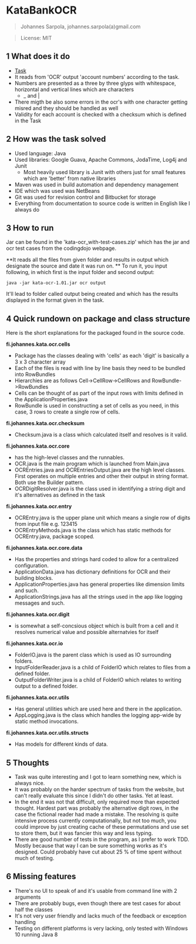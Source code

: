 # KataBankOCR 

>Johannes Sarpola, johannes.sarpola(a)gmail.com

>License: MIT


## 1 What does it do

- [Task](http://codingdojo.org/cgi-bin/index.pl?KataBankOCR)
- It reads from 'OCR' output 'account numbers' according to the task.
- Numbers are presented as a three by three glyps with whitespace, horizontal and vertical lines
  which are characters
    - _ and |
- There migth be also some errors in the ocr's with one character getting misred
  and they should be handled as well
- Validity for each account is checked with a checksum which is defined in the Task

## 2 How was the task solved

- Used language: Java
- Used libraries: Google Guava, Apache Commons, JodaTime, Log4j and Junit
  - Most heavily used library is Junit with others just for small features which
    are 'better' from native libraries
- Maven was used in build automation and dependency management
- IDE which was used was NetBeans
- Git was used for revision control and Bitbucket for storage
- Everything from documentation to source code is written in English like I always do

## 3 How to run

Jar can be found in the 'kata-ocr_with-test-cases.zip' which has the jar
and ocr test cases from the codingdojo webpage.

**It reads all the files from given folder and results in output which designate the source
and date it was run on.
**
To run it, you input following, in which first is the input folder and second output:

```
java -jar kata-ocr-1.01.jar ocr output

```

It'll lead to folder called output being created and which has the results
displayed in the format given in the task.



## 4 Quick rundown on package and class structure

Here is the short explanations for the packaged found in the source code.


**fi.johannes.kata.ocr.cells**

- Package has the classes dealing with 'cells' as each 'digit' is basically a 3 x 3 character array
- Each  of the files is read with line by line basis they need to be bundled into RowBundles
- Hierarchies are as follows Cell->CellRow->CellRows and RowBundle->RowBundles
- Cells can be thought of as part of the input rows with limits defined in the ApplicationProperties.java
- RowBundle is used in constructing a set of cells as you need, in this case, 3 rows to create a single row of cells. 

**fi.johannes.kata.ocr.checksum**

- Checksum.java is a class which calculated itself and resolves is it valid. 

**fi.johannes.kata.ocr.core**

- has the high-level classes and the runnables. 
- OCR.java is the main program which is launched from Main.java
- OCREntries.java and OCREntriesOutput.java are the high level classes. First operates on multiple entries and other their output in string format. Both use the Builder pattern.
- OCRDigitResolver.java is the class used in identifying a string digit and it's alternatives as defined in the task

**fi.johannes.kata.ocr.entry**

- OCREntry.java is the upper plane unit which means a single row of digits from input file e.g. 123415
- OCREntryMethods.java is the class which has static methods for OCREntry.java, package scoped.

**fi.johannes.kata.ocr.core.data**

- Has the properties and strings hard coded to allow for a centralized configuration. 
- ApplicationData.java has dictionary definitions for OCR and their building blocks.
- ApplicationProperties.java has general properties like dimension limits and such. 
- ApplicationStrings.java has all the strings used in the app like logging messages and such.

**fi.johannes.kata.ocr.digit**

- is somewhat a self-concsious object which is built from a cell and it resolves numerical value and
  possible alternatvies for itself

**fi.johannes.kata.ocr.io**

- FolderIO.java is the parent class which is used as IO surrounding folders.
- InputFolderReader.java is a child of FolderIO which relates to files from a defined folder.
- OutputFolderWriter.java is a child of FolderIO which relates to writing output to a defined folder.

**fi.johannes.kata.ocr.utils**

- Has general utilities which are used here and there in the application.
- AppLogging.java is the class which handles the logging app-wide by static method invocations.

**fi.johannes.kata.ocr.utils.structs**

- Has models for different kinds of data.


## 5 Thoughts

- Task was quite interesting and I got to learn something new, which is always nice. 
- It was probably on the harder spectrum of tasks from the website, but can't really evaluate this since I didn't do other tasks. Yet at least.
- In the end it was not that difficult, only required more than expected thought. Hardest part was probably the alternative digit rows, in the case
the fictional reader had made a mistake. The resolving is quite intensive process currently computationally, but not too much, you could improve by just creating cache of these permutations and use set to store them, but it was fancier this way and less typing.
- There are good number of tests in the program, as I prefer to work TDD. Mostly because that way I can be sure something works as it's designed. Could probably have cut about 25 % of time spent without much of testing.


## 6 Missing features

- There's no UI to speak of and it's usable from command line with 2 arguments
- There are probably bugs, even though there are test cases for about half the classes
- It's not very user friendly and lacks much of the feedback or exception handling
- Testing on different platforms is very lacking, only tested with Windows 10 running Java 8
